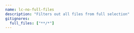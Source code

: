 ```yaml
---
name: lc-no-full-files
description: "Filters out all files from full selection"
gitignores:
  full_files: ["**/*"]
---
```

